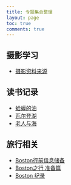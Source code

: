 ```yaml
---
title: 专题集合整理
layout: page
toc: true
comments: true
---
```


## 摄影学习
* [摄影资料来源](/posts/20170227-notes-photograph)


## 读书记录
* [蛤蟆的油](/posts/20170328-book-hama-de-you)
* [瓦尔登湖](/posts/20170109-extract-walden)
* [老人与海](/posts/20170216-extract-the-old-man-and-the-sea)

<!--
## 罗辑思维
* [罗辑思维 记录及疑问](/posts/20170315-notes-luogic-talkshow)
-->

## 旅行相关
* [Boston行前信息储备](/posts/20170313-trav-boston-research)
* [Boston之行 准备篇](/posts/20170306-trav-boston-prep)
* [Boston 纪录](/posts/20170327-miscel-boston-review)
